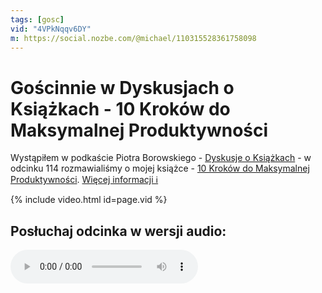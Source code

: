 ```yaml
---
tags: [gosc]
vid: "4VPkNqqv6DY"
m: https://social.nozbe.com/@michael/110315528361758098
---
```


# Gościnnie w Dyskusjach o Książkach - 10 Kroków do Maksymalnej Produktywności

Wystąpiłem w podkaście Piotra Borowskiego - [Dyskusje o Książkach](https://www.spreaker.com/show/dyskusje-o-ksiazkach) - w odcinku 114 rozmawialiśmy o mojej książce - [10 Kroków do Maksymalnej Produktywności](https://kursproduktywnosci.pl/). [Więcej informacji ℹ️][l]

{% include video.html id=page.vid %}

<!--More-->

## Posłuchaj odcinka w wersji audio:

<audio controls>
<source src="https://api.spreaker.com/download/episode/53649918/dok114_10_krokow.mp3" type="audio/mpeg">
</audio>

[l]: https://www.spreaker.com/user/bilberry/dok114-10-krokow

[n]: https://michael.gratis/nozbe_pl
[np]: https://michael.gratis/nozbepersonal_pl